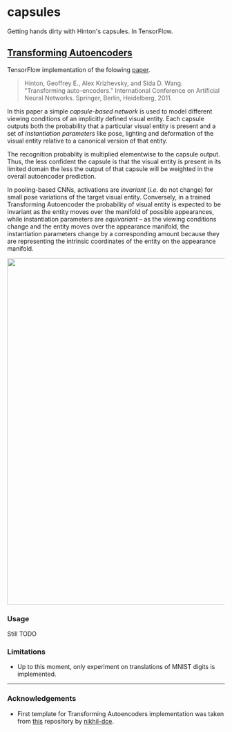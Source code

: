 # capsules

Getting hands dirty with Hinton's capsules. In TensorFlow. 

## [Transforming Autoencoders](https://github.com/ndrplz/capsules/tree/master/transforming_autoencoders)

TensorFlow implementation of the folowing [paper](http://www.cs.toronto.edu/~fritz/absps/transauto6.pdf).

> Hinton, Geoffrey E., Alex Krizhevsky, and Sida D. Wang. "Transforming auto-encoders." International Conference on Artificial Neural Networks. Springer, Berlin, Heidelberg, 2011.

In this paper a simple *capsule-based network* is used to model different viewing conditions of an implicitly defined visual entity. Each capsule outputs both the probability that a particular visual entity is present and a set of *instantiation parameters* like pose, lighting and deformation of the visual entity relative to a canonical version of that entity. 

The recognition probablity is multiplied elementwise to the capsule output. Thus, the less confident the capsule is that the visual entity is present in its limited domain the less the output of that capsule will be weighted in the overall autoencoder prediction.

In pooling-based CNNs, activations are *invariant* (*i.e.* do not change) for small pose variations of the target visual entity. Conversely, in a trained Transforming Autoencoder the probability of visual entity is expected to be invariant as the entity moves over the manifold of possible appearances, while instantiation parameters are *equivariant* – as the viewing conditions change and the entity moves over the appearance manifold, the instantiation parameters change by a corresponding amount because they are representing the intrinsic coordinates of the entity on the appearance manifold.

<p align="center"><img src="https://github.com/ndrplz/capsules/tree/master/transforming_autoencoders/docs/img/architecture.png" width="800"></p>

### Usage
Still TODO

### Limitations

* Up to this moment, only experiment on translations of MNIST digits is implemented.

---

### Acknowledgements

* First template for Transforming Autoencoders implementation was taken from [this](https://github.com/nikhil-dce/Transforming-Autoencoder-TF) repository by [nikhil-dce](https://github.com/nikhil-dce).
